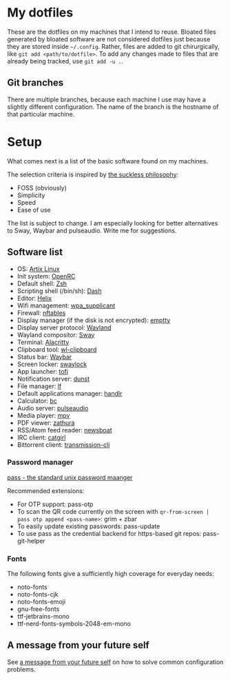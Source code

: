 # My dotfiles

These are the dotfiles on my machines that I intend to reuse.
Bloated files generated by bloated software are not considered dotfiles just because they are stored inside `~/.config`.
Rather, files are added to git chirurgically, like `git add <path/to/dotfile>`.
To add any changes made to files that are already being tracked, use `git add -u .`.

## Git branches

There are multiple branches, because each machine I use may have a slightly different configuration.
The name of the branch is the hostname of that particular machine.

# Setup

What comes next is a list of the basic software found on my machines.

The selection criteria is inspired by [the suckless philosophy](https://suckless.org/philosophy/):
- FOSS (obviously)
- Simplicity
- Speed
- Ease of use

The list is subject to change. I am especially looking for better alternatives
to Sway, Waybar and pulseaudio. Write me for suggestions.

## Software list

- OS: [Artix Linux](https://artixlinux.org/)
- Init system: [OpenRC](https://wiki.gentoo.org/wiki/OpenRC)
- Default shell: [Zsh](https://www.zsh.org/)
- Scripting shell (/bin/sh): [Dash](http://gondor.apana.org.au/~herbert/dash/)
- Editor: [Helix](https://helix-editor.com/)
- Wifi management: [wpa_supplicant](https://wiki.archlinux.org/title/Wpa_supplicant)
- Firewall: [nftables](https://www.nftables.org/)
- Display manager (if the disk is not encrypted): [emptty](https://github.com/tvrzna/emptty)
- Display server protocol: [Wayland](https://wayland.freedesktop.org/)
- Wayland compositor: [Sway](https://swaywm.org/)
- Terminal: [Alacritty](https://alacritty.org/)
- Clipboard tool: [wl-clipboard](https://github.com/bugaevc/wl-clipboard)
- Status bar: [Waybar](https://github.com/Alexays/Waybar)
- Screen locker: [swaylock](https://github.com/swaywm/swaylock)
- App launcher: [tofi](https://github.com/philj56/tofi)
- Notification server: [dunst](https://dunst-project.org/)
- File manager: [lf](https://github.com/gokcehan/lf)
- Default applications manager: [handlr](https://github.com/chmln/handlr)
- Calculator: [bc](https://www.gnu.org/software/bc/)
- Audio server: [pulseaudio](https://www.freedesktop.org/wiki/Software/PulseAudio/)
- Media player: [mpv](https://mpv.io/)
- PDF viewer: [zathura](https://pwmt.org/projects/zathura/)
- RSS/Atom feed reader: [newsboat](https://newsboat.org/)
- IRC client: [catgirl](https://git.causal.agency/catgirl/about/)
- Bittorrent client: [transmission-cli](https://transmissionbt.com/)

### Password manager

[pass - the standard unix password maanger](https://www.passwordstore.org/)

Recommended extensions:
- For OTP support: pass-otp
- To scan the QR code currently on the screen with `qr-from-screen | pass otp append <pass-name>`: grim + zbar
- To easily update existing passwords: pass-update
- To use pass as the credential backend for https-based git repos: pass-git-helper

### Fonts

The following fonts give a sufficiently high coverage for everyday needs:
- noto-fonts
- noto-fonts-cjk
- noto-fonts-emoji
- gnu-free-fonts
- ttf-jetbrains-mono
- ttf-nerd-fonts-symbols-2048-em-mono

## A message from your future self

See [a message from your future self](https://github.com/devgioele/dotfiles/blob/zugmaschine/message-from-future-self.md)
on how to solve common configuration problems.
